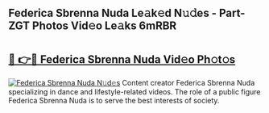## Federica Sbrenna Nuda Le𝚊k𝚎d N𝚞𝚍es - Part-ZGT Photos Vid𝚎o Le𝚊ks 6mRBR

# <h2><a href="http://fbfiqt.evod.top/?m=Federica+Sbrenna+Nuda">🔗 👉🔴 Federica Sbrenna Nuda Vid𝚎o Ph𝚘t𝚘s</a></h2>

[![Federica Sbrenna Nuda N𝚞d𝚎s](https://i.imgur.com/8V9OHl7.gif)](http://fbfiqt.evod.top/?m=Federica+Sbrenna+Nuda)
Content creator Federica Sbrenna Nuda specializing in dance and lifestyle-related videos. The role of a public figure Federica Sbrenna Nuda is to serve the best interests of society. 
